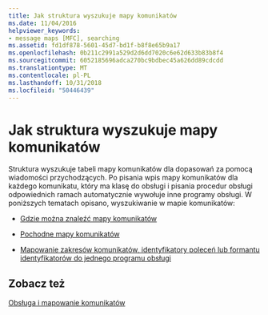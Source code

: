 ```yaml
---
title: Jak struktura wyszukuje mapy komunikatów
ms.date: 11/04/2016
helpviewer_keywords:
- message maps [MFC], searching
ms.assetid: fd1df878-5601-45d7-bd1f-b8f8e65b9a17
ms.openlocfilehash: 0b211c2991a529d2d6dd7020c6e62d633b83b8f4
ms.sourcegitcommit: 6052185696adca270bc9bdbec45a626dd89cdcdd
ms.translationtype: MT
ms.contentlocale: pl-PL
ms.lasthandoff: 10/31/2018
ms.locfileid: "50446439"
---
```

# <a name="how-the-framework-searches-message-maps"></a>Jak struktura wyszukuje mapy komunikatów

Struktura wyszukuje tabeli mapy komunikatów dla dopasowań za pomocą wiadomości przychodzących. Po pisania wpis mapy komunikatów dla każdego komunikatu, który ma klasę do obsługi i pisania procedur obsługi odpowiednich ramach automatycznie wywołuje inne programy obsługi. W poniższych tematach opisano, wyszukiwanie w mapie komunikatów:

- [Gdzie można znaleźć mapy komunikatów](../mfc/where-to-find-message-maps.md)

- [Pochodne mapy komunikatów](../mfc/derived-message-maps.md)

- [Mapowanie zakresów komunikatów, identyfikatory poleceń lub formantu identyfikatorów do jednego programu obsługi](../mfc/handlers-for-message-map-ranges.md)

## <a name="see-also"></a>Zobacz też

[Obsługa i mapowanie komunikatów](../mfc/message-handling-and-mapping.md)

